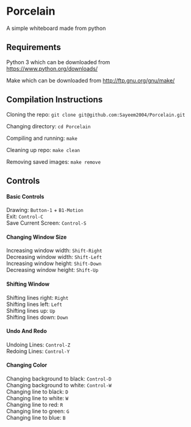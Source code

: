 # Porcelain
A simple whiteboard made from python

## Requirements
Python 3 which can be downloaded from https://www.python.org/downloads/  

Make which can be downloaded from http://ftp.gnu.org/gnu/make/

## Compilation Instructions
Cloning the repo: `git clone git@github.com:Sayeem2004/Porcelain.git`       

Changing directory: `cd Porcelain`      

Compiling and running: `make`

Cleaning up repo: `make clean`

Removing saved images: `make remove`

## Controls
#### Basic Controls
Drawing: `Button-1` + `B1-Motion`  
Exit: `Control-C`  
Save Current Screen: `Control-S`

#### Changing Window Size
Increasing window width: `Shift-Right`  
Decreasing window width: `Shift-Left`   
Increasing window height: `Shift-Down`  
Decreasing window height: `Shift-Up`  

#### Shifting Window
Shifting lines right: `Right`  
Shifting lines left: `Left`  
Shifting lines up: `Up`  
Shifting lines down: `Down`  

#### Undo And Redo
Undoing Lines: `Control-Z`  
Redoing Lines: `Control-Y`

#### Changing Color
Changing background to black: `Control-D`  
Changing background to white: `Control-W`  
Changing line to black: `D`  
Changing line to white: `W`  
Changing line to red: `R`  
Changing line to green: `G`  
Changing line to blue: `B`  
